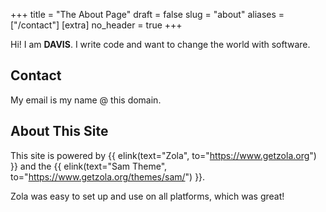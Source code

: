 +++
title = "The About Page"
draft = false
slug = "about"
aliases = ["/contact"]
[extra]
no_header = true
+++

Hi! I am <strong>DAVIS</strong>.
I write code and want to change the world with software.

## Contact

My email is my name @ this domain.

## About This Site

This site is powered by {{ elink(text="Zola", to="https://www.getzola.org") }} and the {{ elink(text="Sam Theme", to="https://www.getzola.org/themes/sam/") }}.

Zola was easy to set up and use on all platforms, which was great!
